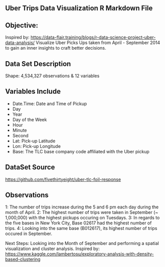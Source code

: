 Uber Trips Data Visualization R Markdown File
--

Objective: 
--
Inspired by: https://data-flair.training/blogs/r-data-science-project-uber-data-analysis/
Visualize Uber Picks Ups taken from April - September 2014 to gain an inner insights to craft better decisions. 

Data Set Description 
--
Shape: 4,534,327 observations & 12 variables

Variables Include
--
- Date.Time: Date and Time of Pickup
- Day
- Year
- Day of the Week
- Hour
- Minute
- Second
- Lat: Pick-up Latitude
- Lon: Pick-up Longitude
- Base: The TLC base company code affiliated with the Uber pickup

DataSet Source
--
https://github.com/fivethirtyeight/uber-tlc-foil-response

Observations
--
1: The number of trips increase during the 5 and 6 pm each day during the month of April. 
2: The highest number of trips were taken in September (~ 1,000,000) with the highest pickups occuring on Tuesdays.
3: In regards to the five bases in New York City, Base 02617 had the highest number of trips.
4: Looking into the same base (B012617), its highest number of trips occured in September.

Next Steps: 
 Looking into the Month of September and performing a spatial visualization and  cluster analysis. 
 Inspired by: https://www.kaggle.com/lambertosu/exploratory-analysis-with-density-based-clustering


